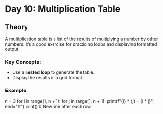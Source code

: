 # Day 10: Multiplication Table

## Theory
A multiplication table is a list of the results of multiplying a number by other numbers. It’s a good exercise for practicing loops and displaying formatted output.

### Key Concepts:
- Use a **nested loop** to generate the table.
- Display the results in a grid format.

### Example:
n = 3
for i in range(1, n + 1):
    for j in range(1, n + 1):
        print(f"{i} * {j} = {i * j}", end="\t")
    print()  # New line after each row
